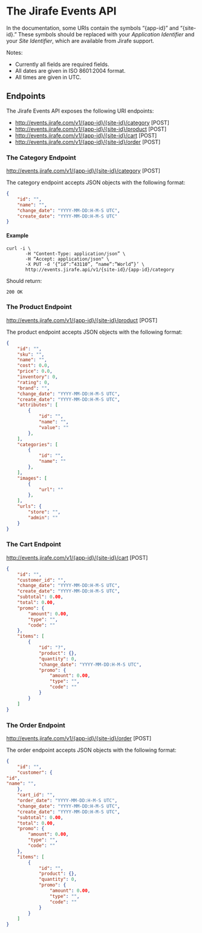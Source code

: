 # The Jirafe Events API

In the documentation, some URIs contain the symbols “{app-id}” and “{site-id}.”
These symbols should be replaced with your *Application Identifier* and your *Site Identifier*, which are available from Jirafe support.

Notes:
* Currently all fields are required fields.
* All dates are given in ISO 8601:2004 format.
* All times are given in UTC.

## Endpoints
The Jirafe Events API exposes the following URI endpoints:
* http://events.jirafe.com/v1/{app-id}/{site-id}/category [POST]
* http://events.jirafe.com/v1/{app-id}/{site-id}/product [POST]
* http://events.jirafe.com/v1/{app-id}/{site-id}/cart [POST]
* http://events.jirafe.com/v1/{app-id}/{site-id}/order [POST]

### The Category Endpoint
http://events.jirafe.com/v1/{app-id}/{site-id}/category [POST]

The category endpoint accepts JSON objects with the following format:
```json
{
    "id": "",
    "name": "",
    "change_date": "YYYY-MM-DD:H-M-S UTC",
    "create_date": "YYYY-MM-DD:H-M-S UTC"
}
```

#### Example
```
curl -i \
       -H "Content-Type: application/json” \
       -H “Accept: application/json" \
       -X PUT -d ‘{“id”:”43110”, “name”:”World”}’ \
       http://events.jirafe.api/v1/{site-id}/{app-id}/category
```

Should return:
```
200 OK
```




### The Product Endpoint
http://events.jirafe.com/v1/{app-id}/{site-id}/product [POST]

The product endpoint accepts JSON objects with the following format:
```json
{
    "id": "",
    "sku": "",
    "name": "",
    "cost": 0.0,
    "price": 0.0,
    "inventory": 0,
    "rating": 0,
    "brand": "",
    "change_date": "YYYY-MM-DD:H-M-S UTC",
    "create_date": "YYYY-MM-DD:H-M-S UTC",
    "attributes": [
        {
            "id": "",
            "name": "",
            "value": ""
        },
    ],
    "categories": [
        {
            "id": "",
            "name": ""
        },
    ],
    "images": [
        {
            "url": ""
        },
    ],
    "urls": {
        "store": "",
        "admin": ""
    }
}
```

### The Cart Endpoint
http://events.jirafe.com/v1/{app-id}/{site-id}/cart [POST]
```json
{
    "id": "",
    "customer_id": "",
    "change_date": "YYYY-MM-DD:H-M-S UTC",
    "create_date": "YYYY-MM-DD:H-M-S UTC",
    "subtotal": 0.00,
    "total": 0.00,
    "promo": {
        "amount": 0.00,
        "type": "",
        "code": ""
    },
    "items": [
        {
            "id": "?",
            "product": {},
            "quantity": 0,
            "change_date": "YYYY-MM-DD:H-M-S UTC",
            "promo": {
                "amount": 0.00,
                "type": "",
                "code": ""
            }
        }
    ]
}
```

### The Order Endpoint
http://events.jirafe.com/v1/{app-id}/{site-id}/order [POST]

The order endpoint accepts JSON objects with the following format:
```json
{
    "id": "",
    "customer": {
"id",
"name": "",
    },
    "cart_id": "",
    "order_date": "YYYY-MM-DD:H-M-S UTC",
    "change_date": "YYYY-MM-DD:H-M-S UTC",
    "create_date": "YYYY-MM-DD:H-M-S UTC",
    "subtotal": 0.00,
    "total": 0.00,
    "promo": {
        "amount": 0.00,
        "type": "",
        "code": ""
    },
    "items": [
        {
            "id": "",
            "product": {},
            "quantity": 0,
            "promo": {
                "amount": 0.00,
                "type": "",
                "code": ""
            }
        }
    ]
}
```
